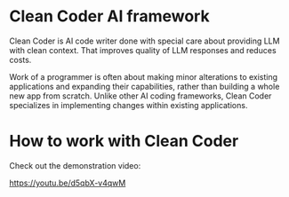 # Clean Coder AI framework

Clean Coder is AI code writer done with special care about providing LLM with clean context. That improves quality of LLM responses and reduces costs.

Work of a programmer is often about making minor alterations to existing applications and expanding their capabilities, rather than building a whole new app from scratch. Unlike other AI coding frameworks, Clean Coder specializes in implementing changes within existing applications.

# How to work with Clean Coder

Check out the demonstration video:

https://youtu.be/d5qbX-v4qwM


